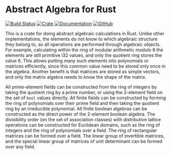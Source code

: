 Abstract Algebra for Rust
=========================
[![Build Status](https://travis-ci.com/mmaroti/abstalg-rs.svg?branch=master)](https://app.travis-ci.com/github/mmaroti/abstalg-rs)
[![Crate](https://img.shields.io/crates/v/abstalg)](https://crates.io/crates/abstalg)
[![Documentation](https://docs.rs/abstalg/badge.svg)](https://docs.rs/abstalg)
[![GitHub](https://img.shields.io/github/license/mmaroti/abstalg-rs)](LICENSE)

This is a crate for doing abstract algebraic calculations in Rust. Unlike other
implementations, the elements do not know to which algebraic structure they
belong to, so all operations are performed through algebraic objects. 
For example, calculating within the ring of modular arithmetic modulo 6 the
elements are still primitive i32 values, and only the quotient ring stores the
value 6. This allows putting many such elements into polynomials or matrices 
efficiently, since this common value need to be stored only once in the algebra. 
Another benefit is that matrices are stored as simple vectors, and only the 
matrix algebra needs to know the shape of the matrix.

All prime-element fields can be constructed from the ring of integers by
taking the quotient ring by a prime number, or using the 2-element field
on the set of `bool` values directly. All finite fields can be constructed
by forming the ring of polynomials over their prime field and then taking
the quotient ring by an irreducible polynomial. All finite boolean algebras
can be constructed as the direct power of the 2-element boolean algebra.
The divisibility order (on the set of association classes) with distributive
lattice operations can be constructed for Euclidean domains, such as the
ring of integers and the ring of polynomials over a field. The ring of 
rectangular matrices can be formed over a field. The linear group of 
invertible matrices, and the special linear group of matrices of unit 
determinant can be formed over any field.
